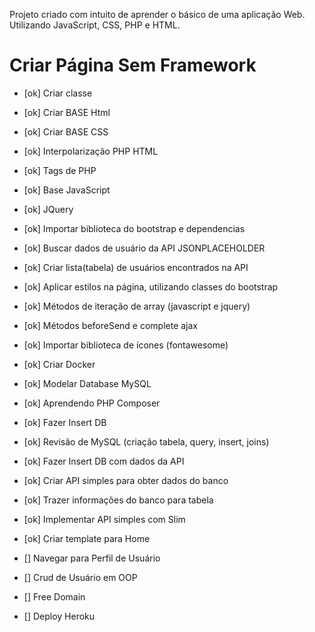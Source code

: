 Projeto criado com intuito de aprender o básico de uma aplicação Web.
Utilizando JavaScript, CSS, PHP e HTML.
# Criar Página Sem Framework

* [ok]  Criar classe


* [ok] Criar BASE Html
* [ok] Criar BASE CSS
* [ok] Interpolarização PHP HTML
* [ok] Tags de PHP
* [ok] Base JavaScript
* [ok] JQuery
* [ok] Importar biblioteca do bootstrap e dependencias
* [ok] Buscar dados de usuário da API JSONPLACEHOLDER
* [ok] Criar lista(tabela) de usuários encontrados na API
* [ok] Aplicar estilos na página, utilizando classes do bootstrap
* [ok] Métodos de iteração de array (javascript e jquery)
* [ok] Métodos beforeSend e complete ajax
* [ok] Importar biblioteca de ícones (fontawesome)
* [ok] Criar Docker 
* [ok] Modelar Database MySQL
* [ok] Aprendendo PHP Composer
* [ok] Fazer Insert DB
* [ok] Revisão de MySQL  (criação tabela, query, insert, joins)
* [ok] Fazer Insert DB com dados da API
* [ok] Criar API simples para obter dados do banco
* [ok] Trazer informações do banco para tabela
* [ok] Implementar API simples com Slim
* [ok] Criar template para Home
* [] Navegar para Perfil de Usuário
* [] Crud de Usuário em OOP
* [] Free Domain
* [] Deploy Heroku